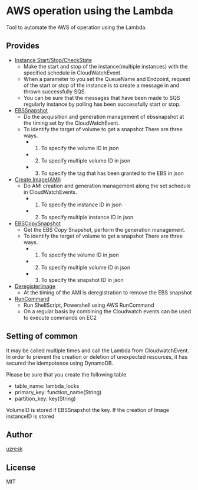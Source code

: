 AWS operation using the Lambda
==============================

Tool to automate the AWS of operation using the Lambda.


Provides
-----------------------------
- [Instance Start/Stop/CheckState](./instance/README.md)
    - Make the start and stop of the instance(multiple instances) with the specified schedule in CloudWatchEvent.
    - When a parameter to you set the QueueName and Endpoint, request of the start or stop of the instance is to create a message in and thrown successfully SQS.
    - You can be sure that the messages that have been made to SQS regularly instance by polling has been successfully start or stop.
- [EBSSnapshot](./ebs-snapshot/README.md)
    - Do the acquisition and generation management of ebssnapshot at the timing set by the CloudWatchEvent.
    - To identify the target of volume to get a snapshot There are three ways.
        - 1. To specify the volume ID in json
        - 2. To specify multiple volume ID in json
        - 3. To specify the tag that has been granted to the EBS in json
- [Create Image(AMI)](./create-image/README.md)
    - Do AMI creation and generation management along the set schedule in CloudWatchEvents. 
        - 1. To specify the instance ID in json
        - 2. To specify multiple instance ID in json
- [EBSCopySnapshot](./ebs-copy-snapshot/README.md)
    - Get the EBS Copy Snapshot, perform the generation management.
    - To identify the target of volume to get a snapshot There are three ways.
        - 1. To specify the volume ID in json
        - 2. To specify multiple volume ID in json
        - 3. To specify the snapshot ID in json
- [DeregisterImage](./deregister-image/README.md)
     - At the timing of the AMI is deregistration to remove the EBS snapshot
- [RunCommand](./run-command/README.md)
     - Run ShellScript, Powershell using AWS RunCommand
     - On a regular basis by combining the Cloudwatch events can be used to execute commands on EC2

Setting of common
-----------------------------
It may be called multiple times and call the Lambda from CloudwatchEvent.
In order to prevent the creation or deletion of unexpected resources, it has secured the idempotence using DynamoDB.

Please be sure that you create the following table

- table_name: lambda_locks
- primary_key: function_name(String)
- partition_key: key(String)

VolumeID is stored if EBSSnapshot the key. If the creation of Image instanceID is stored


Author
----------------------------
[uzresk](https://twitter.com/uzresk)

License
----------------------------
MIT
